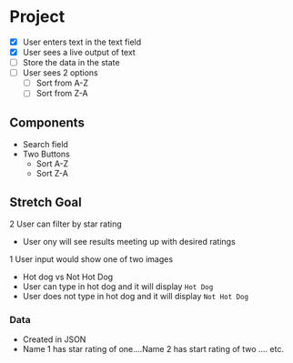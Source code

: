 # Project 

- [X] User enters text in the text field 
- [X] User sees a live output of text
- [ ] Store the data in the state
- [ ] User sees 2 options
  - [ ] Sort from A-Z
  - [ ] Sort from Z-A

## Components 
- Search field 
- Two Buttons 
  - Sort A-Z
  - Sort Z-A

## Stretch Goal 

2 User can filter by star rating 
- User ony will see results meeting up with desired ratings

1 User input would show one of two images 
- Hot dog vs Not Hot Dog
- User can type in hot dog and it will display `Hot Dog` 
- User does not type in hot dog and it will display `Not Hot Dog`


### Data

- Created in JSON
- Name 1 has star rating of one....Name 2 has start rating of two .... etc. 


